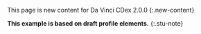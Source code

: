 <!-- input/examples/cdex-task-example23.json -->
This page is new content for Da Vinci CDex 2.0.0
{:.new-content}

**This example is based on draft profile elements.**
{:.stu-note}